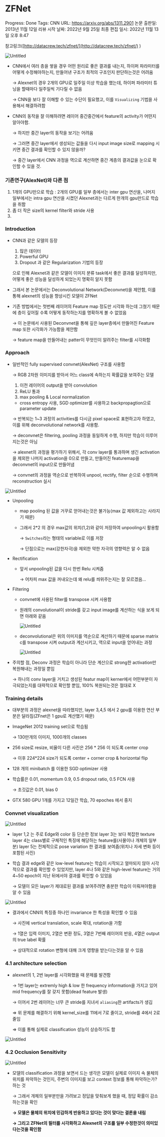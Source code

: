 # ZFNet

Progress: Done
Tags: CNN
URL: https://arxiv.org/abs/1311.2901
논문 출판일: 2013년 11월 12일
리뷰 시작 날짜: 2022년 9월 25일
최종 편집 일시: 2022년 11월 13일 오후 8:47

참고링크([http://datacrew.tech/zfnet/](http://datacrew.tech/zfnet/) ) 

![Untitled](Untitled.png)

- CNN에서 여러 층을 쌓을 경우 어떤 원리로 좋은 결과를 내는지, 하이퍼 파라미터를 어떻게 수정해야하는지, 만들어낸 구조가 최적의 구조인지 판단하는것은 어려움
    
    → Alexnet의 경우 2개의 GPU로 일주일 이상 학습을 했는데, 하이퍼 파라미터 튜닝을 할때마다 일주일씩 기다릴 수 없음
    
    → CNN을 보다 잘 이해할 수 있는 수단이 필요했고, 이를 `Visualizing` 기법을 사용해서 해결하려함
    

- CNN의 동작을 잘 이해하려면 레이어 중간중간에서 feature의 activity가 어떤지 알아야함.
    
    → 하지만 중간 layer의 동작을 보기는 어려움
    
    → 그러면 중간 layer에서 생성되는 값들을 다시 input image size로 mapping 시키면 중간 결과를 확인할 수 있지 않을까?
    
    → 중간 layer에서 CNN 과정을 역으로 계산하면 중간 계층의 결과값을 눈으로 확인할 수 있을 것.
    

### 기존연구(AlexNet)와 다른 점

1. 1개의 GPU만으로 학습 : 2개의 GPU를 일부 층에서는 inter gpu 연산을, 나머지 일부에서는 intra gpu 연산을 시켰던 Alexnet과는 다르게 한개의 gpu만드로 학습을 취함
2. 좀 더 작은 size의 kernel filter와 stride 사용
3. 

### Introduction

- CNN과 같은 모델의 등장
    1. 많은 데이터
    2. Powerful GPU
    3. Dropout 과 같은 Regularization 기법의 등장
    
    으로 인해 Alexnet과 같은 모델이 이미지 분류 task에서 좋은 결과를 달성하지만, 어떻게 좋은 성능을 달성하게 되었는지 명확히 알지 못함
    
- 그래서 본 논문에서는 Deconvolutional Network(Deconvnet)을 제안함, 이를 통해 alexnet의 성능을 향상시킨 모델이 ZFNet
- 기존 방법에서는 첫번째 레이어의 Feature map 정도만 시각화 하는데 그쳤기 때문에 층이 깊어질 수록 어떻게 동작하는지를 명확하게 볼 수 없었음
    
    → 이 논문에서 사용된 Deconvnet을 통해 깊은 layer층에서 만들어진 Feature map 또한 시각화가 가능함을 제안함
    
    → feature map을 만들어내는 patter이 무엇인이 알려주는 filter를 시각화함
    

### Approach

- 일반적인 fully supervised convnet(AlexNet) 구조를 사용함
    
    → RGB 2차원 이미지를 받아서 어느 class에 속하는지 확률값을 보여주는 모델
    
    1. 이전 레이어의 output을 받아 convolution
    2. ReLU 통과
    3. max pooling & Local normalization
    - cross entropy 사용, SGD optimizer를 사용하고 backpropagtion으로 parameter update
    
    → 반복되는 1~3 과정의 activities를 다시금 pixel space로 표현하고자 하였고, 이를 위해 deconvolutional network를 사용함.
    
    → deconvnet은 filtering, pooling 과정을 동일하게 수행, 하지만 학습이 이루어지는것은 아님
    
    → alexnet의 과정을 평가하기 위해서, 각 conv layer를 통과하며 생긴 activation을 제외한 나머지 activation을 0으로 만들고, 만들어진 featuremap을 deconvnet의 input으로 만들어냄 
    
    → convnet의 과정을 역순으로 반복하여 unpool, rectify, filter 순으로 수행하며 reconstruction 실시
    

![Untitled](Untitled%201.png)

- Unpooling
    - map pooling 된 값을 거꾸로 얻어내는것은 불가능(max 값 제외하고는 사라지기 때문)
    - 그래서 2*2 의 경우 max값의 위치(1,2)와 같이 저장하여 unpooling시 활용함
        
        → `Switches`라는 형태의 variable로 이를 저장
        
        → 단점으로는 max(강한자극)을 제외한 약한 자극의 영향력은 알 수 없음
        

- Rectification
    - 앞서 unpooling된 값을 다시 한번 Relu 시켜줌
        
        → 어차피 max 값을 꺼내오는데 왜 relu를 씌위주는지는 잘 모르겠음…
        

- Filtering
    - convnet에 사용된 filter를 transpose 시켜 사용함
    - 원래의 convolutional이 stride를 갖고 input image를 계산하는 식을 보게 되면 아래와 같음
        
        ![Untitled](Untitled%202.png)
        
    - deconvolutional은 위의 이미지를 역순으로 계산하기 때문에 sparse matrix c를 transpose 시켜 output과 계산시키고, 역으로 input을 얻어내는 과정
        
        ![Untitled](Untitled%203.png)
        

- 주의할 점, Deconv 과정은 학습이 아니라 단순 계산으로 strong한 activation만 복원해내는 과정일 뿐임
    
    → 하나의 conv layer을 거치고 생성된 featur map이 kerner에서 어떤부분이 자극되었는지를  대략적으로 확인할 뿐임, 100% 복원되는것은 절대로 X
    

### Training details

- 대부분의 과정은 alexnet을 따라했지만, layer 3,4,5 에서 2 gpu를 이용한 연산 부분은 달라짐(ZFnet은 1 gpu로 계산했기 때문)

- ImageNet 2012 training set으로 학습됨
    
    → 130만개의 이미지, 1000개의 classes
    

- 256 size로 resize, 비율이 다른 사진은 256 * 256 이 되도록 center crop
    
    → 이후 224*224 size가 되도록 center + corner crop & horizontal flip
    

- 128 개의 minibatch 를 이용한 SGD optimizer 사용

- 학습률은 0.01, momentum 0.9, 0.5 dropout ratio, 0.5 FCN 사용
    
    → 초깃값은 0.01, bias 0
    

- GTX 580 GPU 1개를 가지고 12일간 학습, 70 epoches 에서 중지

### Convnet visualization

![Untitled](Untitled%204.png)

- layer 1,2 는 주로 Edge와 color 등 단순한 정보
layer 3는 보다 복잡한 texture
layer 4는 class별로 구체적인 특징에 해당하는 feature를(사물이나 개체의 일부분)
layer 5는 전체적으로 pose variation 한 결과를 보여줌(위치나 자세 변화 등이 포함된 사진)
- 학습 결과 edge와 같은 low-level feature는 학습이 시작되고 얼마되지 않아 시각적으로 결과를 확인할 수 있었지만, layer 4나 5와 같은 high-level feature는 거의 4~50 epoch이 지난 뒤에서야 결과를 확인할 수 있었음
    
    → 모델이 모든 layer가 제대로된 결과를 보여주려면 충분한 학습이 이뤄져야함을 알 수 있음
    

![Untitled](Untitled%205.png)

- 결과에서 CNN의 특징중 하나인 invariance 한 특성을 확인할 수 있음
    
    → 사진에 vertical translation, scale 확대, rotation을 가함
    
    → 1열은 입력 이미지, 2열은 변환 정도, 3열은 7번째 레이어의 반응, 4열은 output의 true label 확률
    
    → 상대적으로 rotation 변형에 대해 크게 영향을 받는다는것을 알 수 있음
    

### 4.1 architecture selection

- alexnet의 1, 2번 layer를 시각화했을 때 문제를 발견함
    
    → 1번 layer는 extremly high & low 한 frequency information을 가지고 있어 mid frequency를 잘 갖지 못함(dead feature 발생)
    
    → 이어서 2번 레이어는 너무 큰 stride를 지녀서 `aliasing`한 artifacts가 생김
    
    ⇒ 위 문제를 해결하기 위해 kernel_size를 11에서 7로 줄이고, stride를 4에서 2로 줄임
    
    ⇒ 이를 통해 실제로 classification 성능이 상승하기도 함
    

![Untitled](Untitled%206.png)

### 4.2 Occlusion Sensitivity

![Untitled](Untitled%207.png)

- 모델의 classification 과정을 보면서 드는 생각은 모델이 실제로 이미지 속 물체의 위치를 파악하는 것인지, 주변의 이미지를 보고 context 정보를 통해 파악하는가? 하는 것
    
    → 그래서 개체의 일부분만을 가려보고 정답을 맞춰보게 했을 때, 정답 확률이 감소하는것을 확인
    
    **→ 모델은 물체의 위치에 민감하게 반응하고 있다는 것이 맞다는 결론을 내림**
    
    **→ 그리고 ZFNet의 필터를 시각화하고 Alexnet의 구조를 일부 수정한것이 의미있다는것을 확인함**
